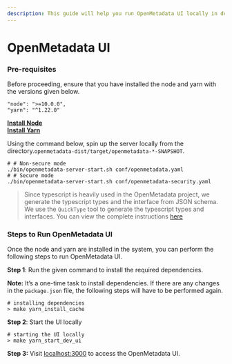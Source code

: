 ```yaml
---
description: This guide will help you run OpenMetadata UI locally in dev mode.
---
```


# OpenMetadata UI

### **Pre-requisites**

Before proceeding, ensure that you have installed the node and yarn with the versions given below.

```
"node": ">=10.0.0",
"yarn": "^1.22.0"
```

[**Install Node**](https://nodejs.org/en/download/)\
[**Install Yarn**](https://classic.yarnpkg.com/lang/en/docs/install/)

Using the command below, spin up the server locally from the directory.`openmetadata-dist/target/openmetadata-*-SNAPSHOT`.

```shell
# # Non-secure mode
./bin/openmetadata-server-start.sh conf/openmetadata.yaml
# # Secure mode
./bin/openmetadata-server-start.sh conf/openmetadata-security.yaml
```

> Since typescript is heavily used in the OpenMetadata project, we generate the typescript types and the interface from JSON schema. We use the `QuickType` tool to generate the typescript types and interfaces. You can view the complete instructions [here](https://docs.open-metadata.org/developer/build-code-and-run-tests/generate-typescript-types-from-json-schema)

### **Steps to Run OpenMetadata UI**

Once the node and yarn are installed in the system, you can perform the following steps to run OpenMetadata UI.

**Step 1**: Run the given command to install the required dependencies.

**Note:** It’s a one-time task to install dependencies. If there are any changes in the `package.json` file, the following steps will have to be performed again.

```shell
# installing dependencies
> make yarn_install_cache
```

**Step 2**: Start the UI locally

```shell
# starting the UI locally
> make yarn_start_dev_ui
```

**Step 3:** Visit [localhost:3000](http://localhost:3000) to access the OpenMetadata UI.
